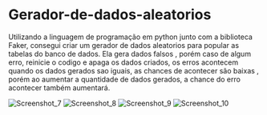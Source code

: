 # Gerador-de-dados-aleatorios
Utilizando a linguagem de programação em python junto com a biblioteca Faker, consegui criar um gerador de dados aleatorios para popular as tabelas do banco de dados.
Ela gera dados falsos , porém caso de algum erro, reinicie o codigo e apaga os dados criados, os erros acontecem quando os dados gerados sao iguais, as chances de acontecer são baixas , porém ao aumentar a quantidade de dados gerados, a chance do erro acontecer também aumentará.

![Screenshot_7](https://github.com/ViniciusGurgel/Gerador-de-dados-aleatorios/assets/104094638/ac43a822-ca1a-4813-acd3-0fb7bd05e017)
![Screenshot_8](https://github.com/ViniciusGurgel/Gerador-de-dados-aleatorios/assets/104094638/2d7ecfd2-e5d3-4e06-a224-45b9d955a65f)
![Screenshot_9](https://github.com/ViniciusGurgel/Gerador-de-dados-aleatorios/assets/104094638/58ac5ac2-7878-4247-93be-56ef0ee72f34)
![Screenshot_10](https://github.com/ViniciusGurgel/Gerador-de-dados-aleatorios/assets/104094638/2ba359ec-65a1-4bc6-b883-96fd4cc500e5)
